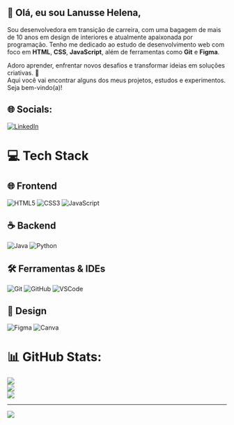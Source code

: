## 👋 Olá, eu sou Lanusse Helena,

Sou desenvolvedora em transição de carreira, com uma bagagem de mais de 10 anos em design de interiores e atualmente apaixonada por programação. Tenho me dedicado ao estudo de desenvolvimento web com foco em **HTML**, **CSS**, **JavaScript**, além de ferramentas como **Git** e **Figma**. 

Adoro aprender, enfrentar novos desafios e transformar ideias em soluções criativas. 🚀  
Aqui você vai encontrar alguns dos meus projetos, estudos e experimentos. Seja bem-vindo(a)!


## 🌐 Socials:
[![LinkedIn](https://img.shields.io/badge/LinkedIn-%230077B5.svg?logo=linkedin&logoColor=white)](https://www.linkedin.com/in/lanusse-silveira/)

# 💻 Tech Stack

## 🌐 Frontend
![HTML5](https://img.shields.io/badge/html5-%23E34F26.svg?style=for-the-badge&logo=html5&logoColor=white)
![CSS3](https://img.shields.io/badge/css3-%231572B6.svg?style=for-the-badge&logo=css3&logoColor=white)
![JavaScript](https://img.shields.io/badge/javascript-%23323330.svg?style=for-the-badge&logo=javascript&logoColor=%23F7DF1E)

## ☕ Backend
![Java](https://img.shields.io/badge/java-%23ED8B00.svg?style=for-the-badge&logo=openjdk&logoColor=white)
![Python](https://img.shields.io/badge/python-%2314354C.svg?style=for-the-badge&logo=python&logoColor=white)

## 🛠️ Ferramentas & IDEs
![Git](https://img.shields.io/badge/git-%23F05033.svg?style=for-the-badge&logo=git&logoColor=white)
![GitHub](https://img.shields.io/badge/github-%23121011.svg?style=for-the-badge&logo=github&logoColor=white)
![VSCode](https://img.shields.io/badge/vscode-%23007ACC.svg?style=for-the-badge&logo=visual-studio-code&logoColor=white)

## 🎨 Design
![Figma](https://img.shields.io/badge/figma-%23F24E1E.svg?style=for-the-badge&logo=figma&logoColor=white)
![Canva](https://img.shields.io/badge/Canva-%2300C4CC.svg?style=for-the-badge&logo=Canva&logoColor=white)


# 📊 GitHub Stats:
![](https://github-readme-stats.vercel.app/api?username=lanussehelena&theme=dark&hide_border=false&include_all_commits=false&count_private=false)<br/>
![](https://github-readme-streak-stats.herokuapp.com/?user=lanussehelena&theme=dark&hide_border=false)<br/>
![](https://github-readme-stats.vercel.app/api/top-langs/?username=lanussehelena&theme=dark&hide_border=false&include_all_commits=false&count_private=false&layout=compact)

---
[![](https://visitcount.itsvg.in/api?id=lanussehelena&icon=0&color=0)](https://visitcount.itsvg.in)

<!-- Proudly created with GPRM ( https://gprm.itsvg.in ) -->
<!-- Proudly created with GPRM ( https://gprm.itsvg.in ) -->
